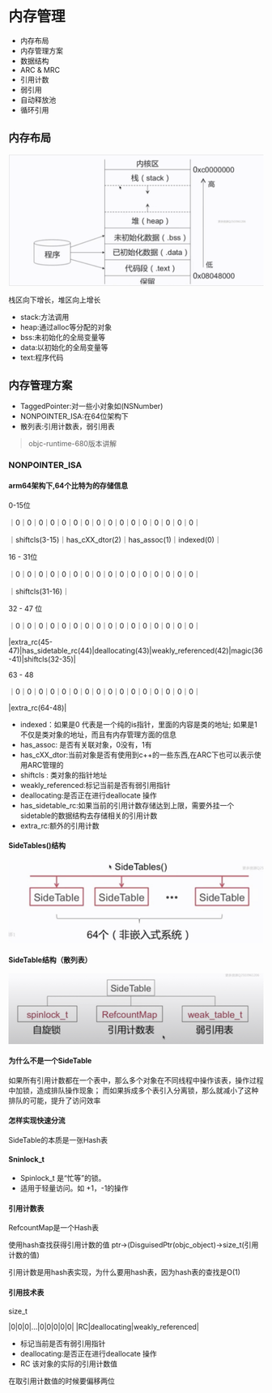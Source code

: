 # 内存管理

- 内存布局
- 内存管理方案
- 数据结构
- ARC & MRC
- 引用计数
- 弱引用
- 自动释放池
- 循环引用

## 内存布局

![img](../../Sources/ScreenShot2021-01-28at102618PM.png)

栈区向下增长，堆区向上增长

- stack:方法调用
- heap:通过alloc等分配的对象
- bss:未初始化的全局变量等
- data:以初始化的全局变量等
- text:程序代码

## 内存管理方案

- TaggedPointer:对一些小对象如(NSNumber)
- NONPOINTER_ISA:在64位架构下
- 散列表:引用计数表，弱引用表

> objc-runtime-680版本讲解

### NONPOINTER_ISA 

#### arm64架构下,64个比特为的存储信息

0-15位

｜0｜0｜0｜0｜0｜0｜0｜0｜0｜0｜0｜0｜0｜0｜0｜0｜

｜shiftcls(3-15)｜has_cXX_dtor(2)｜has_assoc(1)｜indexed(0)｜

16 - 31位

｜0｜0｜0｜0｜0｜0｜0｜0｜0｜0｜0｜0｜0｜0｜0｜0｜

｜shiftcls(31-16)｜

32 - 47 位

｜0｜0｜0｜0｜0｜0｜0｜0｜0｜0｜0｜0｜0｜0｜0｜0｜

|extra_rc(45-47)|has_sidetable_rc(44)|deallocating(43)|weakly_referenced(42)|magic(36-41)|shiftcls(32-35)|

63 - 48

｜0｜0｜0｜0｜0｜0｜0｜0｜0｜0｜0｜0｜0｜0｜0｜0｜

|extra_rc(64-48)|

- indexed：如果是0 代表是一个纯的is指针，里面的内容是类的地址; 如果是1 不仅是类对象的地址，而且有内存管理方面的信息
- has_assoc: 是否有关联对象，0没有，1有
- has_cXX_dtor:当前对象是否有使用到c++的一些东西,在ARC下也可以表示使用ARC管理的
- shiftcls : 类对象的指针地址
- weakly_referenced:标记当前是否有弱引用指针
- deallocating:是否正在进行deallocate 操作
- has_sidetable_rc:如果当前的引用计数存储达到上限，需要外挂一个sidetable的数据结构去存储相关的引用计数
- extra_rc:额外的引用计数

#### SideTables()结构

![img](../../Sources/IMG_184062A4C446-1.jpeg)

#### SideTable结构（散列表）

![img](../../Sources/IMG_A08EA5644307-1.jpeg)

#### 为什么不是一个SideTable

如果所有引用计数都在一个表中，那么多个对象在不同线程中操作该表，操作过程中加锁，造成排队操作现象；
而如果拆成多个表引入分离锁，那么就减小了这种排队的可能，提升了访问效率

#### 怎样实现快速分流

SideTable的本质是一张Hash表

#### Sninlock_t

- Spinlock_t 是“忙等”的锁。
- 适用于轻量访问。如 +1，-1的操作

#### 引用计数表

RefcountMap是一个Hash表

使用hash查找获得引用计数的值
ptr->(DisguisedPtr(objc_object)->size_t(引用计数的值)

引用计数是用hash表实现，为什么要用hash表，因为hash表的查找是O(1)

#### 引用技术表

size_t

|0|0|0|...|0|0|0|0|0|
|RC|deallocating|weakly_referenced|

- 标记当前是否有弱引用指针
- deallocating:是否正在进行deallocate 操作
- RC 该对象的实际的引用计数值

在取引用计数值的时候要偏移两位
